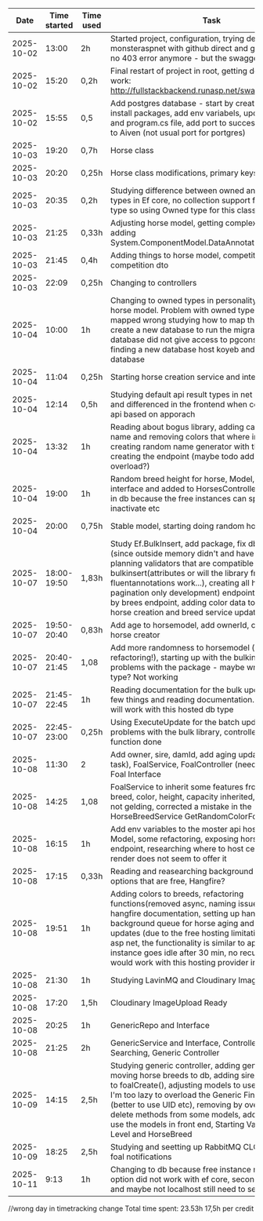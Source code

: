 
| Date       | Time started | Time used  | Task               |
|------------|--------|--------|----------------------------------|
| 2025-10-02 | 13:00  | 2h | Started project, configuration, trying deployment to monsteraspnet with github direct and github actions, no 403 error anymore - but the swagger is not visible  |
| 2025-10-02 | 15:20  | 0,2h | Final restart of project in root, getting deployment to work: http://fullstackbackend.runasp.net/swagger/index.html |
| 2025-10-02 | 15:55 | 0,5 | Add postgres database - start by creating db in Aiven, install packages, add env variabels, update dbcontext and program.cs file, add port to successfully connect to Aiven (not usual port for portgres) |
| 2025-10-03 | 19:20 | 0,7h | Horse class |
| 2025-10-03 | 20:20 | 0,25h | Horse class modifications, primary keys |
| 2025-10-03 | 20:35 | 0,2h | Studying difference between owned and complex types in Ef core, no collection support for Complex type so using Owned type for this class |
| 2025-10-03 | 21:25 | 0,33h | Adjusting horse model, getting complex type to work, adding System.ComponentModel.DataAnnotations.Schema |
| 2025-10-03 | 21:45 | 0,4h | Adding things to horse model, competition model, competition dto |
| 2025-10-03 | 22:09 | 0,25h | Changing to controllers |
| 2025-10-04 | 10:00 | 1h | Changing to owned types in personality and fears in horse model. Problem with owned types, they were mapped wrong studying how to map them, needed to create a new database to run the migration (chosen database did not give access to pgconsole etc), finding a new database host koyeb and setting up database |
| 2025-10-04 | 11:04 | 0,25h | Starting horse creation service and interface for it |
| 2025-10-04 | 12:14 | 0,5h | Studying default api result types in net and validators and differenced in the frontend when consuming the api based on apporach |
| 2025-10-04 | 13:32 | 1h | Reading about bogus library, adding capitalization to name and removing colors that where in # format, creating random name generator with the library and creating the endpoint (maybe todo add gender overload?)|
| 2025-10-04 | 19:00 | 1h | Random breed height for horse, Model, service, interface and added to HorsesController - not placed in db because the free instances can spin down or inactivate etc |
| 2025-10-04 | 20:00 | 0,75h | Stable model, starting doing random horse creator |
| 2025-10-07 | 18:00-19:50 | 1,83h | Study Ef.BulkInsert, add package, fix db connection (since outside memory didn't and have to reset on pc), planning validators that are compatible with bulkinsert(attributes or will the library from fluentannotations work...), creating all horses (no pagination only development) endpoint, random color by brees endpoint, adding color data to horse breeds, horse creation and breed service updated |
| 2025-10-07 | 19:50-20:40 | 0,83h | Add age to horsemodel, add ownerId, create random horse creator |
| 2025-10-07 | 20:40-21:45 | 1,08 | Add more randomness to horsemodel (needs refactoring!), starting up with the bulkinsertions problems with the package - maybe wrong project type? Not working |
| 2025-10-07 | 21:45-22:45 | 1h | Reading documentation for the bulk update, trying a few things and reading documentation. Unclear if it will work with this hosted db type|
| 2025-10-07 | 22:45-23:00 | 0,25h | Using ExecuteUpdate for the batch update, since problems with the bulk library, controller and service function done|
| 2025-10-08 | 11:30 | 2 | Add owner, sire, damId, add aging update (for worker task), FoalService, FoalController (needs refactoring), Foal Interface|
| 2025-10-08 | 14:25 | 1,08 | FoalService to inherit some features from parents, breed, color, height, capacity inherited, age O, gender not gelding, corrected a mistake in the HorseBreedService GetRandomColorForBreed |
| 2025-10-08 | 16:15 | 1h | Add env variables to the moster api hosting, Level Model, some refactoring, exposing horse aging endpoint, researching where to host celery for free, render does not seem to offer it |
| 2025-10-08 | 17:15 | 0,33h | Reading and reasearching background task hosting options that are free, Hangfire? |
| 2025-10-08 | 19:51 | 1h | Adding colors to breeds, refactoring functions(removed async, naming issues etc), reading hangfire documentation, setting up hangfire background queue for horse aging and energy updates (due to the free hosting limitations on moster asp net, the functionality is similar to api, since the instance goes idle after 30 min, no recurring task would work with this hosting provider in free tier)  |
| 2025-10-08 | 21:30 | 1h | Studying LavinMQ and Cloudinary ImageUpload |
| 2025-10-08 | 17:20 | 1,5h | Cloudinary ImageUpload Ready |
| 2025-10-08 | 20:25 | 1h | GenericRepo and Interface |
| 2025-10-08 | 21:25 | 2h | GenericService and Interface, Controller for Horse Searching, Generic Controller |
| 2025-10-09 | 14:15 | 2,5h | Studying generic controller, adding generic controller, moving horse breeds to db, adding sire/damid/image to foalCreate(), adjusting models to use Guid because I'm too lazy to overload the Generic Find Id method (better to use UID etc), removing by overriding the delete methods from some models, adding images to use the models in front end, Starting Validators for Level and HorseBreed |
| 2025-10-09 | 18:25 | 2,5h | Studying and seetting up RabbitMQ CLOUDAMQP for foal notifications |
| 2025-10-11 | 9:13 | 1h | Changing to db because free instance ran out, first option did not work with ef core, second only on www and maybe not localhost still need to set up an local db |


//wrong day in timetracking change
Total time spent: 23.53h
17,5h per credit